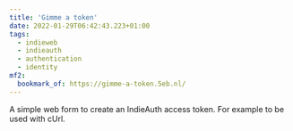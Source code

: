 ```yaml
---
title: 'Gimme a token'
date: 2022-01-29T06:42:43.223+01:00
tags:
  - indieweb
  - indieauth
  - authentication
  - identity
mf2:
  bookmark_of: https://gimme-a-token.5eb.nl/
---
```

A simple web form to create an IndieAuth access token. For example to be used with cUrl.
